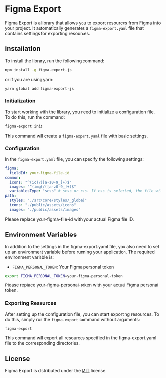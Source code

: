 # Figma Export

Figma Export is a library that allows you to export resources from Figma into your project. It automatically generates
a `figma-export.yaml` file that contains settings for exporting resources.

## Installation

To install the library, run the following command:

```bash
npm install -g figma-export-js
```

or if you are using yarn:

```bash
yarn global add figma-export-js
```

### Initialization

To start working with the library, you need to initialize a configuration file. To do this, run the command:

```bash
figma-export init
```

This command will create a `figma-export.yaml` file with basic settings.

### Configuration

In the `figma-export.yaml` file, you can specify the following settings:

```yaml
figma:
  fieldId: your-figma-file-id
common:
  icons: "^(ic)/([a-z0-9_]+)$"
  images: "^(img)/([a-z0-9_]+)$"
  variablesType: "scss" # scss or css. If css is selected, the file will be generated with css var variables
path:
  styles: "./src/core/styles/_global"
  icons: "./public/assets/icons"
  images: "./public/assets/images"
  ```

Please replace your-figma-file-id with your actual Figma file ID.

## Environment Variables

In addition to the settings in the figma-export.yaml file, you also need to set up an environment variable before
running your application. The required environment variable is:

- `FIGMA_PERSONAL_TOKEN`: Your Figma personal token

```bash
export FIGMA_PERSONAL_TOKEN=your-figma-personal-token
```

Please replace your-figma-personal-token with your actual Figma personal token.

### Exporting Resources

After setting up the configuration file, you can start exporting resources. To do this, simply run the `figma-export`
command without arguments:

```bash
figma-export
```

This command will export all resources specified in the figma-export.yaml file to the corresponding directories.

## License

Figma Export is distributed under the [MIT](https://opensource.org/licenses/MIT) license.
